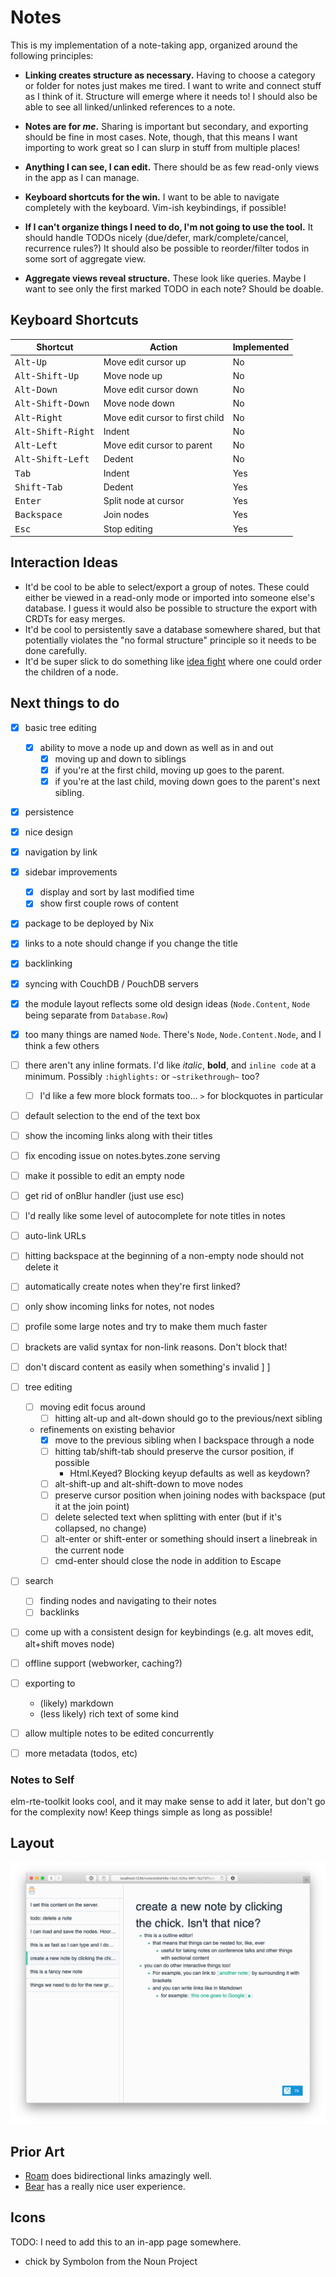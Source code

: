 # Notes

This is my implementation of a note-taking app, organized around the following principles:

- **Linking creates structure as necessary.**
  Having to choose a category or folder for notes just makes me tired.
  I want to write and connect stuff as I think of it.
  Structure will emerge where it needs to!
  I should also be able to see all linked/unlinked references to a note.

- **Notes are for _me_.**
  Sharing is important but secondary, and exporting should be fine in most cases.
  Note, though, that this means I want importing to work great so I can slurp in stuff from multiple places!

- **Anything I can see, I can edit.**
  There should be as few read-only views in the app as I can manage.

- **Keyboard shortcuts for the win.**
  I want to be able to navigate completely with the keyboard.
  Vim-ish keybindings, if possible!

- **If I can't organize things I need to do, I'm not going to use the tool.**
  It should handle TODOs nicely (due/defer, mark/complete/cancel, recurrence rules?)
  It should also be possible to reorder/filter todos in some sort of aggregate view.

- **Aggregate views reveal structure.**
  These look like queries.
  Maybe I want to see only the first marked TODO in each note?
  Should be doable.

## Keyboard Shortcuts

| Shortcut                                         | Action                          | Implemented |
|--------------------------------------------------|---------------------------------|-------------|
| <kbd>Alt</kbd>-<kbd>Up</kbd>                     | Move edit cursor up             | No          |
| <kbd>Alt</kbd>-<kbd>Shift</kbd>-<kbd>Up</kbd>    | Move node up                    | No          |
| <kbd>Alt</kbd>-<kbd>Down</kbd>                   | Move edit cursor down           | No          |
| <kbd>Alt</kbd>-<kbd>Shift</kbd>-<kbd>Down</kbd>  | Move node down                  | No          |
| <kbd>Alt</kbd>-<kbd>Right</kbd>                  | Move edit cursor to first child | No          |
| <kbd>Alt</kbd>-<kbd>Shift</kbd>-<kbd>Right</kbd> | Indent                          | No          |
| <kbd>Alt</kbd>-<kbd>Left</kbd>                   | Move edit cursor to parent      | No          |
| <kbd>Alt</kbd>-<kbd>Shift</kbd>-<kbd>Left</kbd>  | Dedent                          | No          |
| <kbd>Tab</kbd>                                   | Indent                          | Yes         |
| <kbd>Shift</kbd>-<kbd>Tab</kbd>                  | Dedent                          | Yes         |
| <kbd>Enter</kbd>                                 | Split node at cursor            | Yes         |
| <kbd>Backspace</kbd>                             | Join nodes                      | Yes         |
| <kbd>Esc</kbd>                                   | Stop editing                    | Yes         |

## Interaction Ideas

- It'd be cool to be able to select/export a group of notes.
  These could either be viewed in a read-only mode or imported into someone else's database.
  I guess it would also be possible to structure the export with CRDTs for easy merges.
- It'd be cool to persistently save a database somewhere shared, but that potentially violates the "no formal structure" principle so it needs to be done carefully.
- It'd be super slick to do something like [idea fight](https://idea-fight.hoelz.ro) where one could order the children of a node.

## Next things to do

- [x] basic tree editing
   - [x] ability to move a node up and down as well as in and out
       - [x] moving up and down to siblings
       - [x] if you're at the first child, moving up goes to the parent.
       - [x] if you're at the last child, moving down goes to the parent's next sibling.
- [x] persistence
- [x] nice design
- [x] navigation by link
- [x] sidebar improvements
   - [x] display and sort by last modified time
   - [x] show first couple rows of content
- [x] package to be deployed by Nix
- [x] links to a note should change if you change the title
- [x] backlinking
- [x] syncing with CouchDB / PouchDB servers
- [x] the module layout reflects some old design ideas (`Node.Content`, `Node` being separate from `Database.Row`)
- [x] too many things are named `Node`. There's `Node`, `Node.Content.Node`, and I think a few others
- [ ] there aren't any inline formats. I'd like *italic*, **bold**, and `inline code` at a minimum. Possibly `:highlights:` or `~strikethrough~` too?
   - [ ] I'd like a few more block formats too... `>` for blockquotes in particular
- [ ] default selection to the end of the text box
- [ ] show the incoming links along with their titles
- [ ] fix encoding issue on notes.bytes.zone serving
- [ ] make it possible to edit an empty node
- [ ] get rid of onBlur handler (just use esc)
- [ ] I'd really like some level of autocomplete for note titles in notes
- [ ] auto-link URLs
- [ ] hitting backspace at the beginning of a non-empty node should not delete it
- [ ] automatically create notes when they're first linked?
- [ ] only show incoming links for notes, not nodes
- [ ] profile some large notes and try to make them much faster
- [ ] brackets are valid syntax for non-link reasons. Don't block that!
- [ ] don't discard content as easily when something's invalid ] ]
- [ ] tree editing
   - [ ] moving edit focus around
       - [ ] hitting alt-up and alt-down should go to the previous/next sibling
   - refinements on existing behavior
     - [x] move to the previous sibling when I backspace through a node
     - [ ] hitting tab/shift-tab should preserve the cursor position, if possible
         - Html.Keyed? Blocking keyup defaults as well as keydown?
     - [ ] alt-shift-up and alt-shift-down to move nodes
     - [ ] preserve cursor position when joining nodes with backspace (put it at the join point)
     - [ ] delete selected text when splitting with enter (but if it's collapsed, no change)
     - [ ] alt-enter or shift-enter or something should insert a linebreak in the current node
     - [ ] cmd-enter should close the node in addition to Escape
- [ ] search
  - [ ] finding nodes and navigating to their notes
  - [ ] backlinks
- [ ] come up with a consistent design for keybindings (e.g. alt moves edit, alt+shift moves node)
- [ ] offline support (webworker, caching?)
- [ ] exporting to
  - (likely) markdown
  - (less likely) rich text of some kind
- [ ] allow multiple notes to be edited concurrently
- [ ] more metadata (todos, etc)


### Notes to Self

elm-rte-toolkit looks cool, and it may make sense to add it later, but don't go for the complexity now!
Keep things simple as long as possible!

## Layout

![](./docs/screenshot.png)

## Prior Art

- [Roam](https://roamresearch.com) does bidirectional links amazingly well.
- [Bear](https://bear.app) has a really nice user experience.

## Icons

TODO: I need to add this to an in-app page somewhere.

- chick by Symbolon from the Noun Project
